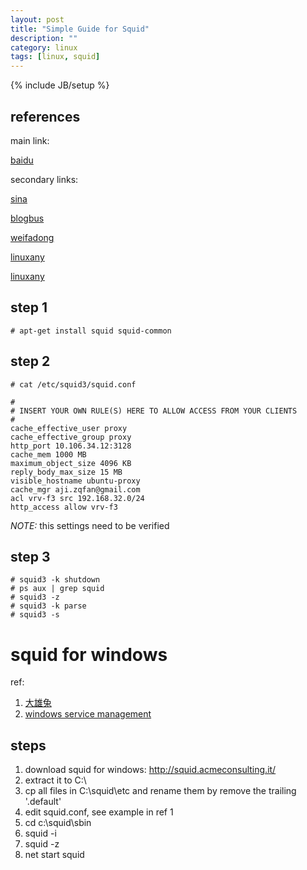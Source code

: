 ```yaml
---
layout: post
title: "Simple Guide for Squid"
description: ""
category: linux
tags: [linux, squid]
---
```

{% include JB/setup %}
## references
main link:

[baidu](http://hi.baidu.com/wayoca/item/d5075ffc4d0cd6b131c19988)

secondary links:

[sina](http://blog.sina.com.cn/s/blog_5a48dd2d01015tdj.html)

[blogbus](http://linux.blogbus.com/logs/35912092.html)

[weifadong](http://hi.baidu.com/weifadong/item/aefac13f595ac5637c034bbb)

[linuxany](http://www.linuxany.com/archives/1292.html)

[linuxany](http://www.linuxidc.com/Linux/2012-05/59506.htm)

## step 1 
    
    # apt-get install squid squid-common
## step 2

    # cat /etc/squid3/squid.conf

    #
    # INSERT YOUR OWN RULE(S) HERE TO ALLOW ACCESS FROM YOUR CLIENTS
    #
    cache_effective_user proxy
    cache_effective_group proxy
    http_port 10.106.34.12:3128
    cache_mem 1000 MB
    maximum_object_size 4096 KB
    reply_body_max_size 15 MB
    visible_hostname ubuntu-proxy
    cache_mgr aji.zqfan@gmail.com
    acl vrv-f3 src 192.168.32.0/24
    http_access allow vrv-f3

*NOTE:* this settings need to be verified
## step 3

    # squid3 -k shutdown
    # ps aux | grep squid
    # squid3 -z
    # squid3 -k parse
    # squid3 -s
    
# squid for windows
ref:

1. [大雄兔](http://hi.baidu.com/billdkj/item/eefaf03d6ae8ab617c034b2d)
2. [windows service management](http://www.metsky.com/archives/571.html)

## steps

1. download squid for windows: http://squid.acmeconsulting.it/
2. extract it to C:\
3. cp all files in C:\squid\etc and rename them by remove the trailing '.default'
4. edit squid.conf, see example in ref 1
5. cd c:\squid\sbin
6. squid -i
7. squid -z
8. net start squid

